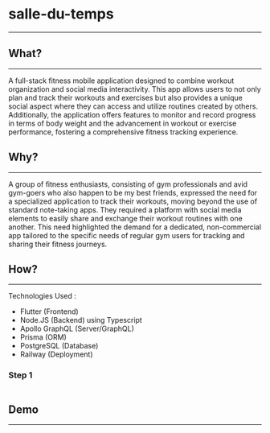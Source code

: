 # salle-du-temps
----------

## What?
----------
A full-stack fitness mobile application designed to combine workout organization and social media interactivity. This app allows users to not only plan and track their workouts and exercises but also provides a unique social aspect where they can access and utilize routines created by others. Additionally, the application offers features to monitor and record progress in terms of body weight and the advancement in workout or exercise performance, fostering a comprehensive fitness tracking experience.

## Why?
----------
A group of fitness enthusiasts, consisting of gym professionals and avid gym-goers who also happen to be my best friends, expressed the need for a specialized application to track their workouts, moving beyond the use of standard note-taking apps. They required a platform with social media elements to easily share and exchange their workout routines with one another. This need highlighted the demand for a dedicated, non-commercial app tailored to the specific needs of regular gym users for tracking and sharing their fitness journeys.

## How? 
----------
Technologies Used :
- Flutter (Frontend)
- Node.JS (Backend) using Typescript
- Apollo GraphQL (Server/GraphQL)
- Prisma (ORM)
- PostgreSQL (Database)
- Railway (Deployment)

### Step 1
```
```

## Demo
----------
